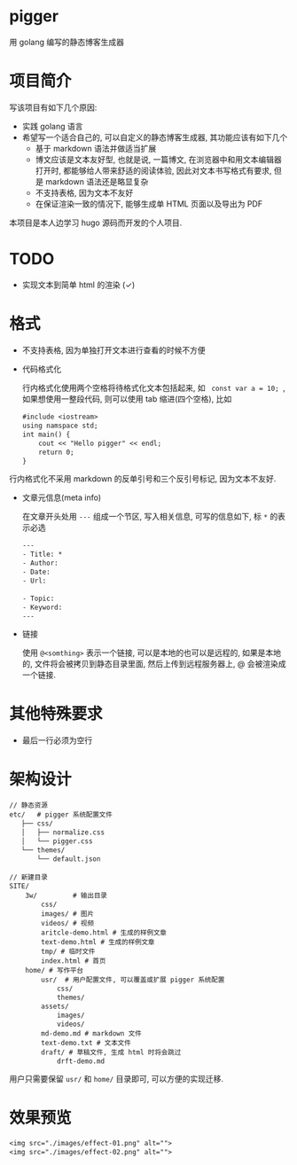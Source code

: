 # pigger

用 golang 编写的静态博客生成器

# 项目简介

写该项目有如下几个原因:

- 实践 golang 语言
- 希望写一个适合自己的, 可以自定义的静态博客生成器, 其功能应该有如下几个
    - 基于 markdown 语法并做适当扩展
    - 博文应该是文本友好型, 也就是说, 一篇博文, 在浏览器中和用文本编辑器打开时,
    都能够给人带来舒适的阅读体验, 因此对文本书写格式有要求,
    但是 markdown 语法还是略显复杂
    - 不支持表格, 因为文本不友好
    - 在保证渲染一致的情况下, 能够生成单 HTML 页面以及导出为 PDF

本项目是本人边学习 hugo 源码而开发的个人项目.


# TODO

- 实现文本到简单 html 的渲染 (✓)

# 格式

- 不支持表格, 因为单独打开文本进行查看的时候不方便

- 代码格式化

    行内格式化使用两个空格将待格式化文本包括起来, 如 `  const var a = 10;  `,
    如果想使用一整段代码, 则可以使用 tab 缩进(四个空格), 比如

    ```
    #include <iostream>
    using namspace std;
    int main() {
        cout << "Hello pigger" << endl;
        return 0;
    }
    ```

行内格式化不采用 markdown 的反单引号和三个反引号标记, 因为文本不友好.

- 文章元信息(meta info)

    在文章开头处用 `---` 组成一个节区, 写入相关信息, 可写的信息如下,
    标 `*` 的表示必选

    ```
    ---
    - Title: *
    - Author:
    - Date:
    - Url:

    - Topic:
    - Keyword:
    ---
    ```

- 链接

    使用 `@<somthing>` 表示一个链接, 可以是本地的也可以是远程的,
    如果是本地的, 文件将会被拷贝到静态目录里面, 然后上传到远程服务器上,
    @ 会被渲染成一个链接.

# 其他特殊要求

- 最后一行必须为空行
    

# 架构设计

```
// 静态资源
etc/   # pigger 系统配置文件
   ├── css/
   │   ├── normalize.css
   │   └── pigger.css
   └── themes/
       └── default.json

// 新建目录
SITE/
    3w/         # 输出目录
        css/
        images/ # 图片
        videos/ # 视频
        aritcle-demo.html # 生成的样例文章
        text-demo.html # 生成的样例文章
        tmp/ # 临时文件
        index.html # 首页
    home/ # 写作平台
        usr/  # 用户配置文件, 可以覆盖或扩展 pigger 系统配置
            css/
            themes/
        assets/
            images/
            videos/
        md-demo.md # markdown 文件
        text-demo.txt # 文本文件
        draft/ # 草稿文件, 生成 html 时将会跳过
            drft-demo.md
```

用户只需要保留 `usr/` 和 `home/` 目录即可, 可以方便的实现迁移.

# 效果预览

    <img src="./images/effect-01.png" alt="">
    <img src="./images/effect-02.png" alt="">
